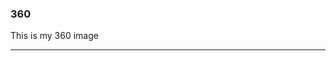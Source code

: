 ### 360

This is my 360 image

<script src="//360.vizor.io/scripts/embed.js" data-vizorurl="https://360.vizor.io/embed/v/moqrk" ></script>

***
